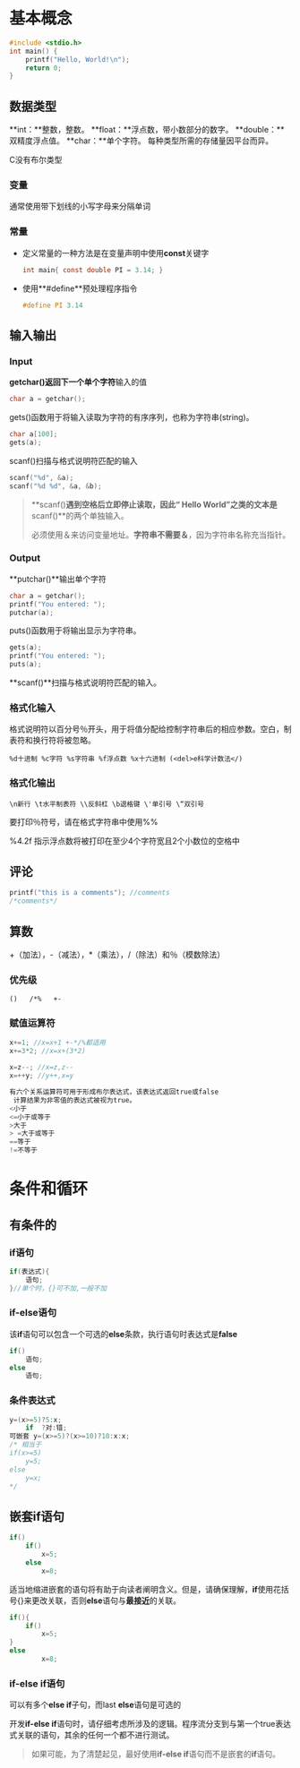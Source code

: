 # 基本概念

```c
#include <stdio.h>
int main() {
    printf("Hello, World!\n");
    return 0;
}
```

## 数据类型

**int：**整数，整数。
**float：**浮点数，带小数部分的数字。
**double：**双精度浮点值。
**char：**单个字符。 每种类型所需的存储量因平台而异。

C没有布尔类型

### 变量

通常使用带下划线的小写字母来分隔单词

### 常量

- 定义常量的一种方法是在变量声明中使用**const**关键字

  ```c
  int main{ const double PI = 3.14; }
  ```

- 使用**#define**预处理程序指令

  ```c
  #define PI 3.14
  ```

## 输入输出

### Input

**getchar()**返回下一个**单个字符**输入的值 

```c
char a = getchar();
```

gets()函数用于将输入读取为字符的有序序列，也称为字符串(string)。

```c
char a[100];
gets(a); 
```

scanf()扫描与格式说明符匹配的输入

```c
scanf("%d", &a);
scanf("%d %d", &a, &b);
```

> **scanf()**遇到空格后立即停止读取，因此“ Hello World”之类的文本是**scanf()**的两个单独输入。
>
> 必须使用＆来访问变量地址。**字符串不需要＆**，因为字符串名称充当指针。

### Output

**putchar()**输出单个字符

```c
char a = getchar();
printf("You entered: ");
putchar(a);
```

puts()函数用于将输出显示为字符串。

```c
gets(a); 
printf("You entered: ");
puts(a); 
```

**scanf()**扫描与格式说明符匹配的输入。

### 格式化输入

格式说明符以百分号％开头，用于将值分配给控制字符串后的相应参数。空白，制表符和换行符将被忽略。

```
%d十进制 %c字符 %s字符串 %f浮点数 %x十六进制 (<del>e科学计数法</)
```
### 格式化输出

```
\n新行 \t水平制表符 \\反斜杠 \b退格键 \'单引号 \“双引号
```

要打印％符号，请在格式字符串中使用%%

%4.2f 指示浮点数将被打印在至少4个字符宽且2个小数位的空格中

## 评论

```c
printf("this is a comments"); //comments
/*comments*/ 
```

## 算数

+（加法），-（减法），*（乘法），/（除法）和％（模数除法）

### 优先级

```
()   /*%   +-
```

### 赋值运算符

```c
x+=1; //x=x+1 +-*/%都适用
x+=3*2; //x=x+(3*2)
    
x=z--; //x=z,z--
x=++y; //y++,x=y
```

```c
有六个关系运算符可用于形成布尔表达式，该表达式返回true或false
 计算结果为非零值的表达式被视为true。
<小于
<=小于或等于
>大于
> =大于或等于
==等于
!=不等于
```



# 条件和循环

## 有条件的

### if语句

```c
if(表达式){
    语句;
}//单个时，{}可不加,一般不加
```

### if-else语句

该**if**语句可以包含一个可选的**else**条款，执行语句时表达式是**false**

```c
if()
    语句;
else
    语句;
```

### 条件表达式

```c
y=(x>=5)?5:x;
	if  ?对:错;
可嵌套 y=(x>=5)?(x>=10)?10:x:x;
/* 相当于
if(x>=5)
	y=5;
else
	y=x;
*/
```

## 嵌套if语句

```c
if()
    if()
        x=5;
	else
        x=8;
```

适当地缩进嵌套的语句将有助于向读者阐明含义。但是，请确保理解，**if**使用花括号{}来更改关联，否则**else**语句与**最接近**的关联。

```c
if(){
    if()
        x=5;
}
else
        x=8;
```

### if-else if语句

可以有多个**else if**子句，而last **else**语句是可选的

开发**if-else if**语句时，请仔细考虑所涉及的逻辑。程序流分支到与第一个true表达式关联的语句，其余的任何一个都不进行测试。

>  如果可能，为了清楚起见，最好使用**if-else if**语句而不是嵌套的**if**语句。

